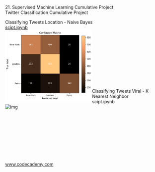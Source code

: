 <p>21. Supervised Machine Learning Cumulative Project</br>
Twitter Classification Cumulative Project</p>

Classifying Tweets Location - Naive Bayes</br>
<a href="classifying_tweets_location.ipynb">
scipt.ipynb</br>
<img src="classifying_tweets_location.png" alt="img" width="280px" align="left"></a></br></br></br></br></br></br></br></br></br></br></br>
Classifying Tweets Viral - K-Nearest Neighbor</br>
scipt.ipynb</br>
<a href="classifying_tweets_viral.png">
<img src="classifying_tweets_viral.ipynb" alt="img" width="280px" align="left"></a></br></br></br></br></br></br></br></br></br></br>



www.codecademy.com
